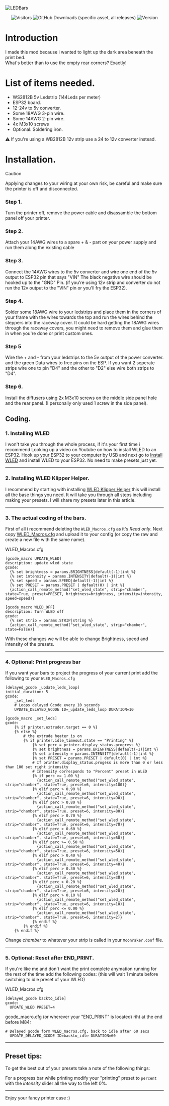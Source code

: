 ![LEDBars](https://github.com/user-attachments/assets/73e892b0-e88e-4a2f-92ea-b266db715b7c)
<div align="center"><img alt="Visitors" src="https://vbr.nathanchung.dev/badge?page_id=https://github.com/A3Bagged/Creality-K1/Led%20Bars"/> <img alt="GitHub Downloads (specific asset, all releases)" src="https://img.shields.io/github/downloads/A3Bagged/Creality-K1/Led Bars/STL/LED_Bars.stl"/> <img alt="Version" src="https://img.shields.io/github/v/release/A3Bagged/Creality-K1/Led Bars"/></div>

# Introduction
I made this mod because i wanted to light up the dark area beneath the print bed.</br>
What's better than to use the empty rear corners? Exactly!

# List of items needed.
  - WS2812B 5v Ledstrip (144Leds per meter)
  - ESP32 board.
  - 12-24v to 5v converter.
  - Some 18AWG 3-pin wire.
  - Some 14AWG 2-pin wire.
  - 4x M3x10 screws
  - Optional: Soldering iron.

:warning: If you're using a WB2812B 12v strip use a 24 to 12v converter instead.

# Installation.

> [!CAUTION]
> Applying changes to your wiring at your own risk, be careful and make sure the printer is off and disconnected.

### Step 1.
Turn the printer off, remove the power cable and disassamble the bottom panel off your printer.

### Step 2.
Attach your 14AWG wires to a spare + & - part on your power supply and run them along the existing cable

### Step 3.
Connect the 14AWG wires to the 5v converter and wire one end of the 5v output to ESP32 pin that says "VIN"
The black negative wire should be hooked up to the "GND" Pin. (if you're using 12v strip and converter do not run the 12v output to the "VIN" pin or you'll fry the ESP32).

### Step 4.
Solder some 18AWG wire to your ledstrips and place them in the corners of your frame with the wires towards the top and run the wires behind the steppers into the raceway cover.
It could be hard getting the 18AWG wires through the raceway covers, you might need to remove them and glue them in when you're done or print custom ones.

### Step 5
Wire the + and - from your ledstrips to the 5v output of the power converter.  and the green Data wires to free pins on the ESP.
If you want 2 seperate strips wire one to pin "D4" and the other to "D2" else wire both strips to "D4".

### Step 6.
Install the diffusers using 2x M3x10 screws on the middle side panel hole and the rear panel. (I personally only used 1 screw in the side panel).

## Coding.
### 1. Installing WLED
I won't take you through the whole process, if it's your first time i recommend Looking up a video on Youtube on how to install WLED to an ESP32.
Hook up your ESP32 to your computer by USB and next go to [Install WLED](https://install.wled.me) and install WLED to your ESP32. No need to make presets just yet.

---

### 2. Installing WLED Klipper Helper.
I recommend by starting with installing [WLED Klipper Helper](https://github.com/iamlite/WLED-Klipper-Helper) this will install all the base things you need.
It will take you through all steps including making your presets. I will share my presets later in this article.

---

### 3. The actual coding of the bars.
First of all i recommend deleting the ```WLED_Macros.cfg``` as it's _Read only_.
Next copy [WLED_Macros.cfg](Config/WLED_Macros.cfg) and upload it to your config (or copy the raw and create a new file with the same name).

WLED_Macros.cfg
```jinja2
[gcode_macro UPDATE_WLED]
description: update wled state
gcode:
  {% set brightness = params.BRIGHTNESS|default(-1)|int %}
  {% set intensity = params.INTENSITY|default(-1)|int %}
  {% set speed = params.SPEED|default(-1)|int %}
  {% set PRESET = params.PRESET | default(0) | int %}
  {action_call_remote_method("set_wled_state", strip="chamber", state=True, preset=PRESET, brightness=brightness, intensity=intensity, speed=speed)}

[gcode_macro WLED_OFF]
description: Turn WLED off
gcode:
  {% set strip = params.STRIP|string %}
  {action_call_remote_method("set_wled_state", strip="chamber", state=False)}
```
With these changes we will be able to change Brightness, speed and intensity of the presets.

---

### 4. Optional: Print progress bar
If you want your bars to project the progress of your current print add the following to your ```WLED_Macros.cfg```
```jinja2
[delayed_gcode _update_leds_loop]
initial_duration: 5
gcode:
    _set_leds
    # Loops delayed Gcode every 10 seconds
    UPDATE_DELAYED_GCODE ID=_update_leds_loop DURATION=10

[gcode_macro _set_leds]
gcode:
    {% if printer.extruder.target == 0 %}
    {% else %}
        # the extrude heater is on
        {% if printer.idle_timeout.state == "Printing" %}
            {% set perc = printer.display_status.progress %}
            {% set brightness = params.BRIGHTNESS|default(-1)|int %}
            {% set intensity = params.INTENSITY|default(-1)|int %}
            {% set PRESET = params.PRESET | default(0) | int %}
            # If printer.display_status.progess is more than 0 or less than 100 set right intensity
            # Intensity corresponds to "Percent" preset in WLED
            {% if perc >= 1.00 %}
              {action_call_remote_method("set_wled_state", strip="chamber", state=True, preset=6, intensity=100)}
            {% elif perc > 0.90 %}
              {action_call_remote_method("set_wled_state", strip="chamber", state=True, preset=6, intensity=90)}
            {% elif perc > 0.80 %}
              {action_call_remote_method("set_wled_state", strip="chamber", state=True, preset=6, intensity=80)}
            {% elif perc > 0.70 %}
              {action_call_remote_method("set_wled_state", strip="chamber", state=True, preset=6, intensity=70)}
            {% elif perc > 0.60 %}
              {action_call_remote_method("set_wled_state", strip="chamber", state=True, preset=6, intensity=60)}
            {% elif perc >= 0.50 %}
              {action_call_remote_method("set_wled_state", strip="chamber", state=True, preset=6, intensity=50)}
            {% elif perc > 0.40 %}
              {action_call_remote_method("set_wled_state", strip="chamber", state=True, preset=6, intensity=40)}
            {% elif perc > 0.30 %}
              {action_call_remote_method("set_wled_state", strip="chamber", state=True, preset=6, intensity=30)}
            {% elif perc > 0.20 %}
              {action_call_remote_method("set_wled_state", strip="chamber", state=True, preset=6, intensity=20)}
            {% elif perc > 0.10 %}
              {action_call_remote_method("set_wled_state", strip="chamber", state=True, preset=6, intensity=10)}
            {% elif perc <= 0.00 %}
              {action_call_remote_method("set_wled_state", strip="chamber", state=True, preset=6, intensity=2)}
            {% endif %}
        {% endif %}
    {% endif %}
```
Change *chamber* to whatever your strip is called in your ```Moonraker.conf``` file.

---

### 5. Optional: Reset after END_PRINT.
If you're like me and don't want the print complete anymation running for the rest of the time add the following codes:
(this will wait 1 minute before switching to idle preset of your WLED)

WLED_Macros.cfg
```jinja2
[delayed_gcode backto_idle]
gcode:
  UPDATE_WLED PRESET=4
```

gcode_macro.cfg (or wherever your "END_PRINT" is located) riht at the end before M84:
```jinja2
# Delayed gcode form WLED_macros.cfg, back to idle after 60 secs
  UPDATE_DELAYED_GCODE ID=backto_idle DURATION=60
```

---

## Preset tips:
To get the best out of your presets take a note of the following things:

For a progress bar while printing modify your "printing" preset to ```percent``` with the *intensity* slider all the way to the left 0%.

---

Enjoy your fancy printer case :)


